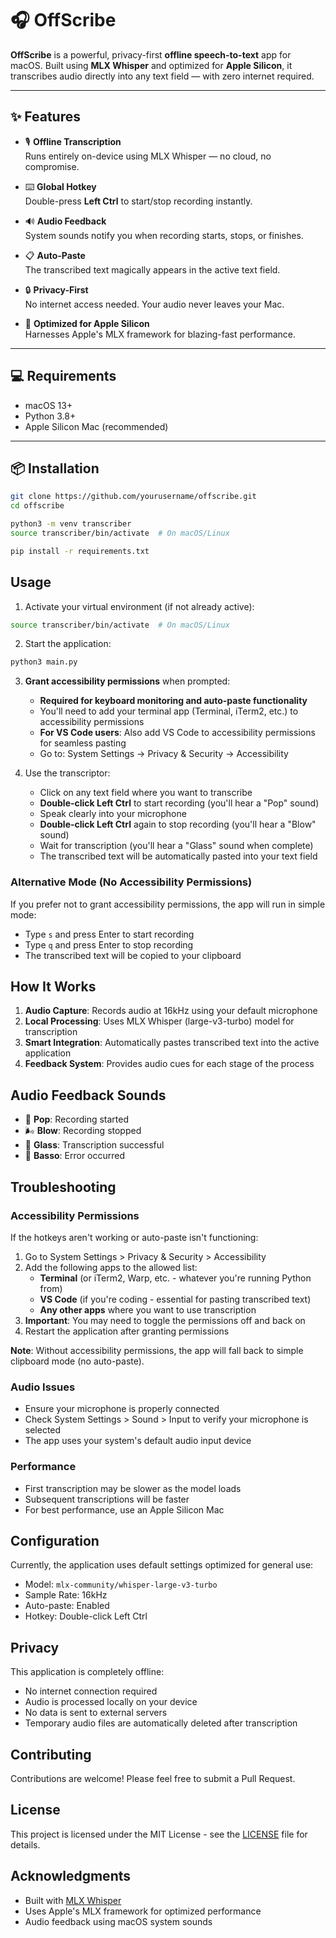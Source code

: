 # 🎧 OffScribe

**OffScribe** is a powerful, privacy-first **offline speech-to-text** app for macOS. Built using **MLX Whisper** and optimized for **Apple Silicon**, it transcribes audio directly into any text field — with zero internet required.

---

## ✨ Features

- 🎙️ **Offline Transcription**  
  Runs entirely on-device using MLX Whisper — no cloud, no compromise.

- ⌨️ **Global Hotkey**  
  Double-press **Left Ctrl** to start/stop recording instantly.

- 🔊 **Audio Feedback**  
  System sounds notify you when recording starts, stops, or finishes.

- 📋 **Auto-Paste**  
  The transcribed text magically appears in the active text field.

- 🔒 **Privacy-First**  
  No internet access needed. Your audio never leaves your Mac.

- 🚀 **Optimized for Apple Silicon**  
  Harnesses Apple's MLX framework for blazing-fast performance.

---

## 💻 Requirements

- macOS 13+  
- Python 3.8+  
- Apple Silicon Mac (recommended)

---

## 📦 Installation

```bash
git clone https://github.com/yourusername/offscribe.git
cd offscribe

python3 -m venv transcriber
source transcriber/bin/activate  # On macOS/Linux

pip install -r requirements.txt

```

## Usage

1. Activate your virtual environment (if not already active):
```bash
source transcriber/bin/activate  # On macOS/Linux
```

2. Start the application:
```bash
python3 main.py
```

3. **Grant accessibility permissions** when prompted:
   - **Required for keyboard monitoring and auto-paste functionality**
   - You'll need to add your terminal app (Terminal, iTerm2, etc.) to accessibility permissions
   - **For VS Code users**: Also add VS Code to accessibility permissions for seamless pasting
   - Go to: System Settings → Privacy & Security → Accessibility

4. Use the transcriptor:
   - Click on any text field where you want to transcribe
   - **Double-click Left Ctrl** to start recording (you'll hear a "Pop" sound)
   - Speak clearly into your microphone
   - **Double-click Left Ctrl** again to stop recording (you'll hear a "Blow" sound)
   - Wait for transcription (you'll hear a "Glass" sound when complete)
   - The transcribed text will be automatically pasted into your text field

### Alternative Mode (No Accessibility Permissions)

If you prefer not to grant accessibility permissions, the app will run in simple mode:
- Type `s` and press Enter to start recording
- Type `q` and press Enter to stop recording
- The transcribed text will be copied to your clipboard

## How It Works

1. **Audio Capture**: Records audio at 16kHz using your default microphone
2. **Local Processing**: Uses MLX Whisper (large-v3-turbo) model for transcription
3. **Smart Integration**: Automatically pastes transcribed text into the active application
4. **Feedback System**: Provides audio cues for each stage of the process

## Audio Feedback Sounds

- 🔵 **Pop**: Recording started
- 🌬️ **Blow**: Recording stopped
- 🥂 **Glass**: Transcription successful
- 📢 **Basso**: Error occurred

## Troubleshooting

### Accessibility Permissions
If the hotkeys aren't working or auto-paste isn't functioning:
1. Go to System Settings > Privacy & Security > Accessibility
2. Add the following apps to the allowed list:
   - **Terminal** (or iTerm2, Warp, etc. - whatever you're running Python from)
   - **VS Code** (if you're coding - essential for pasting transcribed text)
   - **Any other apps** where you want to use transcription
3. **Important**: You may need to toggle the permissions off and back on
4. Restart the application after granting permissions

**Note**: Without accessibility permissions, the app will fall back to simple clipboard mode (no auto-paste).

### Audio Issues
- Ensure your microphone is properly connected
- Check System Settings > Sound > Input to verify your microphone is selected
- The app uses your system's default audio input device

### Performance
- First transcription may be slower as the model loads
- Subsequent transcriptions will be faster
- For best performance, use an Apple Silicon Mac

## Configuration

Currently, the application uses default settings optimized for general use:
- Model: `mlx-community/whisper-large-v3-turbo`
- Sample Rate: 16kHz
- Auto-paste: Enabled
- Hotkey: Double-click Left Ctrl

## Privacy

This application is completely offline:
- No internet connection required
- Audio is processed locally on your device
- No data is sent to external servers
- Temporary audio files are automatically deleted after transcription

## Contributing

Contributions are welcome! Please feel free to submit a Pull Request.

## License

This project is licensed under the MIT License - see the [LICENSE](LICENSE) file for details.

## Acknowledgments

- Built with [MLX Whisper](https://github.com/ml-explore/mlx-examples/tree/main/whisper)
- Uses Apple's MLX framework for optimized performance
- Audio feedback using macOS system sounds
